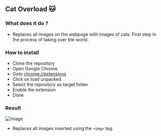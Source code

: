 Cat Overload :cat:
---


### What does it do ?
- Replaces all images on the webpage with images of cats. First step in the process of taking over the world.

### How to install
- Clone the repository
- Open Google Chrome
- Goto [chrome://extensions](chrome://extensions)
- Click on load unpacked
- Select the repository as target folder
- Enable the extension
- Done

### Result
![image](https://user-images.githubusercontent.com/14032427/87218512-1a688680-c371-11ea-940b-d486a0b85aa1.png)
- Replaces all images inserted using the `<img>` tag. 